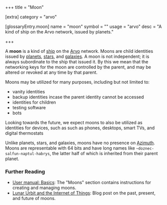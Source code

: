 +++
title = "Moon"

[extra]
category = "arvo"

[glossaryEntry.moon]
name = "moon"
symbol = ""
usage = "arvo"
desc = "A kind of ship on the Arvo network, issued by planets."

+++

A **moon** is a kind of [ship](/glossary/ship) on the [Arvo](/glossary/arvo) network. Moons are child identities issued by [planets](/glossary/planet), [stars](/glossary/star), and [galaxies](/glossary/galaxy). A moon is not independent; it is always subordinate to the ship that issued it. By this we mean that the networking keys for the moon are controlled by the parent, and may be altered or revoked at any time by that parent.

Moons may be utilized for many purposes, including but not limited to:
 - vanity identities
 - backup identities incase the parent identity cannot be accessed
 - identities for children
 - testing software
 - bots

Looking towards the future, we expect moons to also be utilized as identities for devices, such as such as phones, desktops, smart TVs, and digital thermostats

Unlike planets, stars, and galaxies, moons have no presence on [Azimuth](/glossary/azimuth). Moons are representable with 64 bits and have long names like `~doznec-salfun-naptul-habrys`, the latter half of which is inherited from their parent planet.

### Further Reading

- [User manual: Basics](/manual/os/basics#moons): The "Moons" section contains instructions for creating and managing moons.
- [Lunar Urbit and the Internet of Things](https://urbit.org/blog/iot): Blog post on the past, present, and future of moons.
